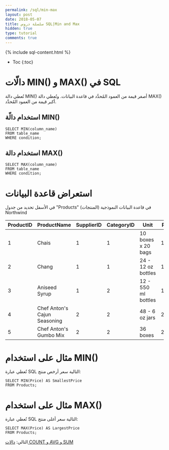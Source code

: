 ```yaml
---
permalink: /sql/min-max
layout: post
date: 2018-05-07
title: سلسلة دروس SQL|Min and Max
hidden: true
type: tutorial
comments: true
---
```


{% include sql-content.html %}

* Toc
{:toc}

# دالّات MIN() و MAX() في SQL

تُعطي دالة MIN() أصغر قيمة من العمود المُحدَّد في قاعدة البيانات. وتُعطي دالة MAX() أكبر قيمة من العمود المُحدَّد.

## استخدام دالّة MIN()

	SELECT MIN(column_name)
	FROM table_name
	WHERE condition;

## استخدام دالة MAX()

	SELECT MAX(column_name)
	FROM table_name
	WHERE condition;

# استعراض قاعدة البيانات

في الأسفل تحديد من جدول "Products" (المنتجات) في قاعدة البيانات النموذجية Northwind


|ProductID |	ProductName	| SupplierID	| CategoryID	| Unit	| Price|
|----------|--------------------|----------------|------------|------|-------|
|1	| Chais	| 1	| 1	| 10 boxes x 20 bags	| 18
|2	| Chang	| 1	| 1	| 24 - 12 oz bottles	| 19
|3	| Aniseed Syrup	| 1	| 2	| 12 - 550 ml bottles	| 10
|4	| Chef Anton's Cajun Seasoning	| 2	| 2	| 48 - 6 oz jars	| 22
|5	| Chef Anton's Gumbo Mix	| 2	| 2	| 36 boxes	| 21.35

# مثال على استخدام MIN()

تُعطي عبارة SQL التالية سعر أرخص منتج:

	SELECT MIN(Price) AS SmallestPrice
	FROM Products;

# مثال على استخدام MAX()

تُعطي عبارة SQL التالية سعر أغلى منتج:

	SELECT MAX(Price) AS LargestPrice
	FROM Products;

التالي: [دالات COUNT و AVG و SUM](count-avg-sum)

